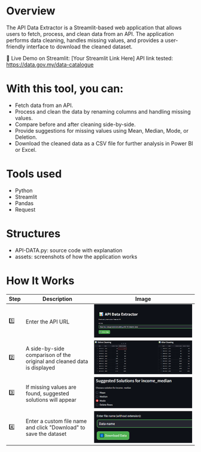 # Overview
The API Data Extractor is a Streamlit-based web application that allows users to fetch, process, and clean data from an API. The application performs data cleaning, handles missing values, and provides a user-friendly interface to download the cleaned dataset.

🔗 Live Demo on Streamlit: [Your Streamlit Link Here]
API link tested: https://data.gov.my/data-catalogue

# With this tool, you can:
- Fetch data from an API.
- Process and clean the data by renaming columns and handling missing values.
- Compare before and after cleaning side-by-side.
- Provide suggestions for missing values using Mean, Median, Mode, or Deletion.
- Download the cleaned data as a CSV file for further analysis in Power BI or Excel.

# Tools used
- Python
- Streamlit
- Pandas
- Request

# Structures
- API-DATA.py: source code with explanation
- assets: screenshots of how the application works

# How It Works

| Step | Description | Image |
|------|------------|-------|
| 1️⃣ | Enter the API URL | ![Step 1](assets/Fetch-API.png) |
| 2️⃣ | A side-by-side comparison of the original and cleaned data is displayed | ![Step 2](assets/before-vs-after.png) |
| 3️⃣ | If missing values are found, suggested solutions will appear | ![Step 3](assets/Solutions.png) |
| 4️⃣ | Enter a custom file name and click "Download" to save the dataset | ![Step 4](assets/Save-file-csv.png) |

